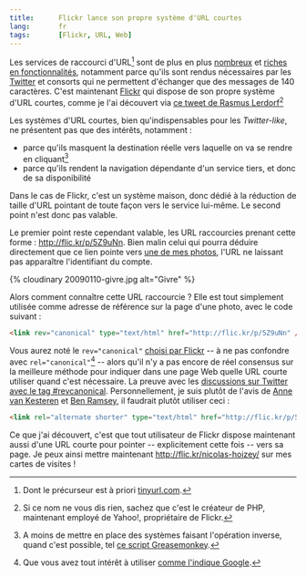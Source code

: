 ```yaml
---
title:      Flickr lance son propre système d'URL courtes
lang:       fr
tags:       [Flickr, URL, Web]
---
```


Les services de raccourci d'URL[^1] sont de plus en plus [nombreux](http://www.logiste.be/blog/155-raccourcisseurs-durl-tinyurl-like/) et [riches en fonctionnalités](http://searchengineland.com/analysis-which-url-shortening-service-should-you-use-17204), notamment parce qu'ils sont rendus nécessaires par les [Twitter](http://twitter.com/) et consorts qui ne permettent d'échanger que des messages de 140 caractères. C'est maintenant [Flickr](http://www.flickr.com/) qui dispose de son propre système d'URL courtes, comme je l'ai découvert via [ce tweet de Rasmus Lerdorf](http://twitter.com/rasmus/statuses/1601650008)[^2]

[^1]: Dont le précurseur est à priori [tinyurl.com](http://fr.wikipedia.org/wiki/TinyURL).

[^2]: Si ce nom ne vous dis rien, sachez que c'est le créateur de PHP, maintenant employé de Yahoo!, propriétaire de Flickr.

Les systèmes d'URL courtes, bien qu'indispensables pour les *Twitter-like*, ne présentent pas que des intérêts, notamment :

- parce qu'ils masquent la destination réelle vers laquelle on va se rendre en cliquant[^3]
- parce qu'ils rendent la navigation dépendante d'un service tiers, et donc de sa disponibilité

Dans le cas de Flickr, c'est un système maison, donc dédié à la réduction de taille d'URL pointant de toute façon vers le service lui-même. Le second point n'est donc pas valable.

Le premier point reste cependant valable, les URL raccourcies prenant cette forme : <http://flic.kr/p/5Z9uNn>. Bien malin celui qui pourra déduire directement que ce lien pointe vers [une de mes photos](http://www.flickr.com/photos/nicolas-hoizey/3272125121/), l'URL ne laissant pas apparaître l'identifiant du compte.

{% cloudinary 20090110-givre.jpg alt="Givre" %}

Alors comment connaître cette URL raccourcie ? Elle est tout simplement utilisée comme adresse de référence sur la page d'une photo, avec le code suivant :

```html
<link rev="canonical" type="text/html" href="http://flic.kr/p/5Z9uNn" />
```

Vous aurez noté le `rev="canonical"` [choisi par Flickr](http://laughingmeme.org/2009/04/03/url-shortening-hinting/)  -- à ne pas confondre avec `rel="canonical"`[^4] --  alors qu'il n'y a pas encore de réel consensus sur la meilleure méthode pour indiquer dans une page Web quelle URL courte utiliser quand c'est nécessaire. La preuve avec les [discussions sur Twitter avec le tag #revcanonical](http://search.twitter.com/search?q=%23revcanonical). Personnellement, je suis plutôt de l'avis de [Anne van Kesteren](http://annevankesteren.nl/2009/04/rev-canonical) et [Ben Ramsey](http://benramsey.com/archives/a-revcanonical-rebuttal/), il faudrait plutôt utiliser ceci :

```html
<link rel="alternate shorter" type="text/html" href="http://flic.kr/p/5Z9uNn" />
```

Ce que j'ai découvert, c'est que tout utilisateur de Flickr dispose maintenant aussi d'une URL courte pour pointer -- explicitement cette fois -- vers sa page. Je peux ainsi mettre maintenant <http://flic.kr/nicolas-hoizey/> sur mes cartes de visites !

[^3]: A moins de mettre en place des systèmes faisant l'opération inverse, quand c'est possible, tel [ce script Greasemonkey](http://userscripts.org/scripts/show/40582).

[^4]: Que vous avez tout intérêt à utiliser [comme l'indique Google](http://googlewebmastercentral.blogspot.com/2009/02/specify-your-canonical.html).
